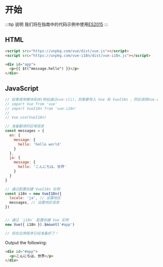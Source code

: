 # 开始

:::tip 说明
我们将在指南中的代码示例中使用[ES2015](https://github.com/lukehoban/es6features)
:::

## HTML

```html
<script src="https://unpkg.com/vue/dist/vue.js"></script>
<script src="https://unpkg.com/vue-i18n/dist/vue-i18n.js"></script>

<div id="app">
  <p>{{ $t("message.hello") }}</p>
</div>
```

## JavaScript

```js
// 如果使用模块系统(例如通过vue-cli)，则需要导入 Vue 和 VueI18n ，然后调用Vue.use(VueI18n)。
// import Vue from 'vue'
// import VueI18n from 'vue-i18n'
//
// Vue.use(VueI18n)

// 准备翻译的区域信息
const messages = {
  en: {
    message: {
      hello: 'hello world'
    }
  },
  ja: {
    message: {
      hello: 'こんにちは、世界'
    }
  }
}

// 通过配置创建 VueI18n 实例
const i18n = new VueI18n({
  locale: 'ja', // 设置地区
  messages, // 设置地区信息
})


// 通过 `i18n` 配置创建 Vue 实例
new Vue({ i18n }).$mount('#app')

// 现在应用程序已经准备好了！
```

Output the following:

```html
<div id="#app">
  <p>こんにちは、世界</p>
</div>
```
